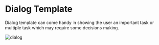 # Dialog Template

Dialog template can come handy in showing the user an important task or multiple task which may require some decisions making.


![dialog](https://user-images.githubusercontent.com/80476561/150995115-c96e24c5-bbc5-4669-8ed4-45c11fd8034e.png)
